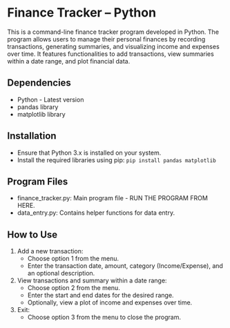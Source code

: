 # Finance Tracker – Python
This is a command-line finance tracker program developed in Python. 
The program allows users to manage their personal finances by recording transactions, generating summaries, and visualizing income and expenses over time.
It features functionalities to add transactions, view summaries within a date range, and plot financial data.

## Dependencies
- Python - Latest version
- pandas library
- matplotlib library

## Installation
- Ensure that Python 3.x is installed on your system.
- Install the required libraries using pip: `pip install pandas matplotlib`

## Program Files
- finance_tracker.py: Main program file - RUN THE PROGRAM FROM HERE.
- data_entry.py: Contains helper functions for data entry.

## How to Use
1. Add a new transaction:
   - Choose option 1 from the menu.
   - Enter the transaction date, amount, category (Income/Expense), and an optional description.
2. View transactions and summary within a date range:
   - Choose option 2 from the menu.
   - Enter the start and end dates for the desired range.
   - Optionally, view a plot of income and expenses over time.
3. Exit:
   - Choose option 3 from the menu to close the program.
